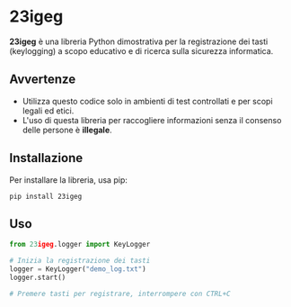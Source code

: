 
# 23igeg

**23igeg** è una libreria Python dimostrativa per la registrazione dei tasti (keylogging) a scopo educativo e di ricerca sulla sicurezza informatica.

## Avvertenze

- Utilizza questo codice solo in ambienti di test controllati e per scopi legali ed etici.
- L'uso di questa libreria per raccogliere informazioni senza il consenso delle persone è **illegale**.

## Installazione

Per installare la libreria, usa pip:

```
pip install 23igeg
```

## Uso

```python
from 23igeg.logger import KeyLogger

# Inizia la registrazione dei tasti
logger = KeyLogger("demo_log.txt")
logger.start()

# Premere tasti per registrare, interrompere con CTRL+C
```
